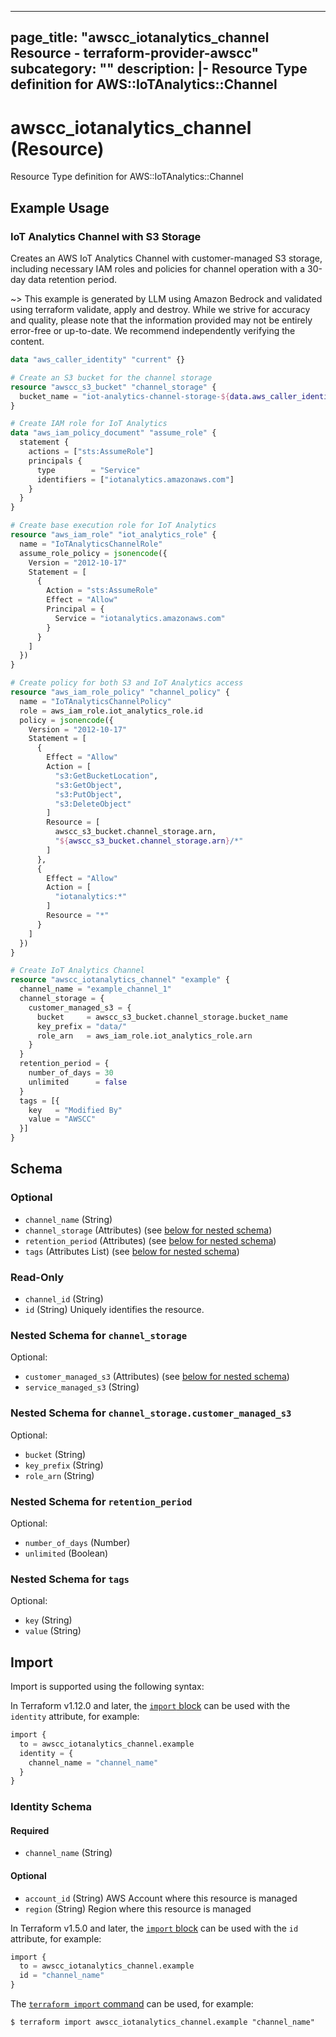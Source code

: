
---
page_title: "awscc_iotanalytics_channel Resource - terraform-provider-awscc"
subcategory: ""
description: |-
  Resource Type definition for AWS::IoTAnalytics::Channel
---

# awscc_iotanalytics_channel (Resource)

Resource Type definition for AWS::IoTAnalytics::Channel

## Example Usage

### IoT Analytics Channel with S3 Storage

Creates an AWS IoT Analytics Channel with customer-managed S3 storage, including necessary IAM roles and policies for channel operation with a 30-day data retention period.

~> This example is generated by LLM using Amazon Bedrock and validated using terraform validate, apply and destroy. While we strive for accuracy and quality, please note that the information provided may not be entirely error-free or up-to-date. We recommend independently verifying the content.

```terraform
data "aws_caller_identity" "current" {}

# Create an S3 bucket for the channel storage
resource "awscc_s3_bucket" "channel_storage" {
  bucket_name = "iot-analytics-channel-storage-${data.aws_caller_identity.current.account_id}"
}

# Create IAM role for IoT Analytics
data "aws_iam_policy_document" "assume_role" {
  statement {
    actions = ["sts:AssumeRole"]
    principals {
      type        = "Service"
      identifiers = ["iotanalytics.amazonaws.com"]
    }
  }
}

# Create base execution role for IoT Analytics
resource "aws_iam_role" "iot_analytics_role" {
  name = "IoTAnalyticsChannelRole"
  assume_role_policy = jsonencode({
    Version = "2012-10-17"
    Statement = [
      {
        Action = "sts:AssumeRole"
        Effect = "Allow"
        Principal = {
          Service = "iotanalytics.amazonaws.com"
        }
      }
    ]
  })
}

# Create policy for both S3 and IoT Analytics access
resource "aws_iam_role_policy" "channel_policy" {
  name = "IoTAnalyticsChannelPolicy"
  role = aws_iam_role.iot_analytics_role.id
  policy = jsonencode({
    Version = "2012-10-17"
    Statement = [
      {
        Effect = "Allow"
        Action = [
          "s3:GetBucketLocation",
          "s3:GetObject",
          "s3:PutObject",
          "s3:DeleteObject"
        ]
        Resource = [
          awscc_s3_bucket.channel_storage.arn,
          "${awscc_s3_bucket.channel_storage.arn}/*"
        ]
      },
      {
        Effect = "Allow"
        Action = [
          "iotanalytics:*"
        ]
        Resource = "*"
      }
    ]
  })
}

# Create IoT Analytics Channel
resource "awscc_iotanalytics_channel" "example" {
  channel_name = "example_channel_1"
  channel_storage = {
    customer_managed_s3 = {
      bucket     = awscc_s3_bucket.channel_storage.bucket_name
      key_prefix = "data/"
      role_arn   = aws_iam_role.iot_analytics_role.arn
    }
  }
  retention_period = {
    number_of_days = 30
    unlimited      = false
  }
  tags = [{
    key   = "Modified By"
    value = "AWSCC"
  }]
}
```

<!-- schema generated by tfplugindocs -->
## Schema

### Optional

- `channel_name` (String)
- `channel_storage` (Attributes) (see [below for nested schema](#nestedatt--channel_storage))
- `retention_period` (Attributes) (see [below for nested schema](#nestedatt--retention_period))
- `tags` (Attributes List) (see [below for nested schema](#nestedatt--tags))

### Read-Only

- `channel_id` (String)
- `id` (String) Uniquely identifies the resource.

<a id="nestedatt--channel_storage"></a>
### Nested Schema for `channel_storage`

Optional:

- `customer_managed_s3` (Attributes) (see [below for nested schema](#nestedatt--channel_storage--customer_managed_s3))
- `service_managed_s3` (String)

<a id="nestedatt--channel_storage--customer_managed_s3"></a>
### Nested Schema for `channel_storage.customer_managed_s3`

Optional:

- `bucket` (String)
- `key_prefix` (String)
- `role_arn` (String)



<a id="nestedatt--retention_period"></a>
### Nested Schema for `retention_period`

Optional:

- `number_of_days` (Number)
- `unlimited` (Boolean)


<a id="nestedatt--tags"></a>
### Nested Schema for `tags`

Optional:

- `key` (String)
- `value` (String)

## Import

Import is supported using the following syntax:

In Terraform v1.12.0 and later, the [`import` block](https://developer.hashicorp.com/terraform/language/import) can be used with the `identity` attribute, for example:

```terraform
import {
  to = awscc_iotanalytics_channel.example
  identity = {
    channel_name = "channel_name"
  }
}
```

<!-- schema generated by tfplugindocs -->
### Identity Schema

#### Required

- `channel_name` (String)

#### Optional

- `account_id` (String) AWS Account where this resource is managed
- `region` (String) Region where this resource is managed

In Terraform v1.5.0 and later, the [`import` block](https://developer.hashicorp.com/terraform/language/import) can be used with the `id` attribute, for example:

```terraform
import {
  to = awscc_iotanalytics_channel.example
  id = "channel_name"
}
```

The [`terraform import` command](https://developer.hashicorp.com/terraform/cli/commands/import) can be used, for example:

```shell
$ terraform import awscc_iotanalytics_channel.example "channel_name"
```
